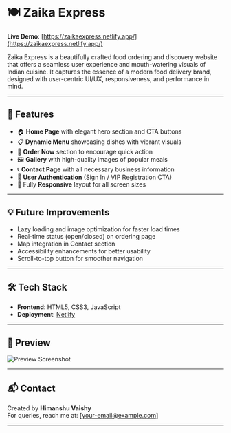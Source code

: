 # 🍽️ Zaika Express

**Live Demo**: [https://zaikaexpress.netlify.app/](https://zaikaexpress.netlify.app/)

Zaika Express is a beautifully crafted food ordering and discovery website that offers a seamless user experience and mouth-watering visuals of Indian cuisine. It captures the essence of a modern food delivery brand, designed with user-centric UI/UX, responsiveness, and performance in mind.

---

## 🌟 Features

- 🏠 **Home Page** with elegant hero section and CTA buttons
- 📋 **Dynamic Menu** showcasing dishes with vibrant visuals
- 🛒 **Order Now** section to encourage quick action
- 🖼️ **Gallery** with high-quality images of popular meals
- 📞 **Contact Page** with all necessary business information
- 👤 **User Authentication** (Sign In / VIP Registration CTA)
- 📱 Fully **Responsive** layout for all screen sizes

---

## 💡 Future Improvements

- Lazy loading and image optimization for faster load times
- Real-time status (open/closed) on ordering page
- Map integration in Contact section
- Accessibility enhancements for better usability
- Scroll-to-top button for smoother navigation

---

## 🛠️ Tech Stack

- **Frontend**: HTML5, CSS3, JavaScript
- **Deployment**: [Netlify](https://www.netlify.com/)

---

## 📸 Preview

![Preview Screenshot](https://via.placeholder.com/800x400.png?text=Zaika+Express+Preview)

---

## 📬 Contact

Created by **Himanshu Vaishy**  
For queries, reach me at: [your-email@example.com]

---

